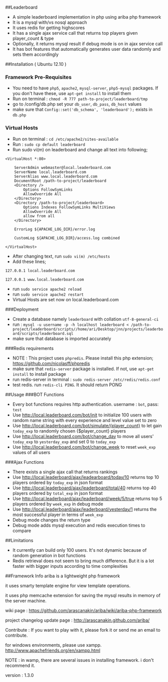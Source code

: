 ##Leaderboard
- A simple leaderboard implementation in php using ariba php framework
- It is a mysql with/vs nosql approach
- It uses redis for getting highscores
- It has a single ajax service call that returns top players given player_count & type
- Optionally, it returns mysql result if debug mode is on in ajax service call
- It has bot features that automatically generates user data randomly and sets them accordingly

##Installation ( Ubuntu 12.10 )
### Framework Pre-Requisites 
 - You need to have `php5`, `apache2`, `mysql-server`, `php5-mysql` packages. If you don't have these, use `apt-get install` to install them
 - Run on terminal : `chmod -R 777 path-to-project/leaderboard/tmp`
 - go to /config/db.php set your `db_user`, `db_pass`, `db_host` values
 - make sure that `Config::set('db_schema', 'leaderboard');` exists in `db.php`

### Virtual Hosts
 - Run on terminal : `cd /etc/apache2/sites-available`
 - Run : `sudo cp default leaderboard`
 - Run sudo vi(m) on leaderboard and change all text into following;
 
```
<VirtualHost *:80>
    
    ServerAdmin webmaster@local.leaderboard.com
    ServerName local.leaderboard.com
    ServerAlias www.local.leaderboard.com
    DocumentRoot /path-to-project/leaderboard
    <Directory />
        Options FollowSymLinks
        AllowOverride All
    </Directory>
    <Directory /path-to-project/leaderboard>
        Options Indexes FollowSymLinks MultiViews
        AllowOverride All
        allow from all
    </Directory>

    ErrorLog ${APACHE_LOG_DIR}/error.log
       
    CustomLog ${APACHE_LOG_DIR}/access.log combined

</VirtualHost>
```
 - After changing text, run `sudo vi(m) /etc/hosts`
 - Add these lines;
 
 `127.0.0.1 local.leaderboard.com`
 
 `127.0.0.1 www.local.leaderboard.com`

 - run `sudo service apache2 reload`
 - run `sudo service apache2 restart`
 - Virtual Hosts are set now on local.leaderboard.com
 
###Deployment
 - Create a database namely `leaderboard` with collation `utf-8-general-ci`
 - run : `mysql -u username -p -h localhost leaderboard < /path-to-project/leaderboard/scripts//home/ari/Desktop/jnn/projects/leaderboard/scripts/leaderboard.sql`
 - make sure that database is imported accurately

###Redis requirements
 - NOTE : This project uses `phpredis`. Please install this php extension; https://github.com/nicolasff/phpredis
 - make sure that `redis-server` package is installed. If not, use `apt-get install` to install package
 - run redis-server in terminal : `sudo redis-server /etc/redis/redis.conf`
 - test redis. run `redis-cli PING`. It should return PONG

##Usage
###BOT Functions
- Every bot functions requires http authentication. username : `bot`, pass: `test`
- Use http://local.leaderboard.com/bot/init to initialize 100 users with random name string with every experience and level value set to zero
- Use http://local.leaderboard.com/bot/simulate/{player_count} to let gain `today_exp` to randomly chosen {$player_count} players
- Use http://local.leaderboard.com/bot/change_day to move all users' `today_exp` to `yesterday_exp` and set 0 to `today_exp`
- Use http://local.leaderboard.com/bot/change_week to reset `week_exp` values of all users

###Ajax Functions
- There exists a single ajax call that returns rankings
- Use http://local.leaderboard/ajax/leadearboard/today/10 returns top 10 players ordered by `today_exp` in json format
- Use http://local.leaderboard/ajax/leaderboard/total/40 returns top 40 players ordered by `total_exp` in json format
- Use http://local.leaderboard/ajax/leaderboard/week/5/true returns top 5 players ordered by `week_exp` in debug mode
- Use http://local.leaderboard/ajax/leaderboard/yesterday/1 returns the most successful player in terms of `week_exp`
- Debug mode changes the return type
- Debug mode adds mysql execution and redis execution times to compare
 
##Limitations
- It currently can build only 100 users. It's not dynamic because of random generation in bot functions
- Redis retrieval does not seem to bring much difference. But it is a lot faster with bigger inputs according to time complexities

##Framework Info
ariba is a lightweight php framework

it uses smarty template engine for view template operations. 

it uses php memcache extension for saving the mysql results in memory of the server machine.

wiki page : https://github.com/arascanakin/ariba/wiki/ariba-php-framework

project changelog update page : http://arascanakin.github.com/ariba/

Contribute : If you want to play with it, please fork it or send me an email to contribute.

for windows environments, please use xampp. http://www.apachefriends.org/en/xampp.html

NOTE : in wamp, there are several issues in installing framework. i don't recommend it.

version : 1.3.0
